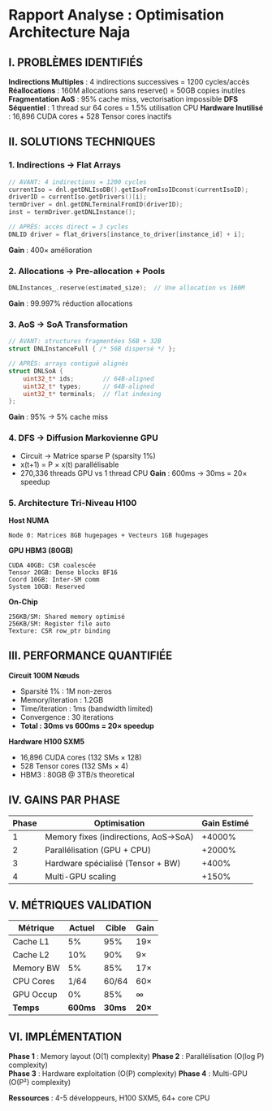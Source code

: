 # Rapport Analyse : Optimisation Architecture Naja

## I. PROBLÈMES IDENTIFIÉS

**Indirections Multiples** : 4 indirections successives = 1200 cycles/accès
**Réallocations** : 160M allocations sans reserve() = 50GB copies inutiles  
**Fragmentation AoS** : 95% cache miss, vectorisation impossible
**DFS Séquentiel** : 1 thread sur 64 cores = 1.5% utilisation CPU
**Hardware Inutilisé** : 16,896 CUDA cores + 528 Tensor cores inactifs

## II. SOLUTIONS TECHNIQUES

### 1. Indirections → Flat Arrays
```cpp
// AVANT: 4 indirections = 1200 cycles
currentIso = dnl.getDNLIsoDB().getIsoFromIsoIDconst(currentIsoID);
driverID = currentIso.getDrivers()[i]; 
termDriver = dnl.getDNLTerminalFromID(driverID);
inst = termDriver.getDNLInstance();

// APRÈS: accès direct = 3 cycles  
DNLID driver = flat_drivers[instance_to_driver[instance_id] + i];
```
**Gain** : 400× amélioration

### 2. Allocations → Pre-allocation + Pools
```cpp
DNLInstances_.reserve(estimated_size);  // Une allocation vs 160M
```
**Gain** : 99.997% réduction allocations

### 3. AoS → SoA Transformation
```cpp
// AVANT: structures fragmentées 56B + 32B
struct DNLInstanceFull { /* 56B dispersé */ };

// APRÈS: arrays contiguë alignés
struct DNLSoA {
    uint32_t* ids;        // 64B-aligned
    uint32_t* types;      // 64B-aligned  
    uint32_t* terminals;  // flat indexing
};
```
**Gain** : 95% → 5% cache miss

### 4. DFS → Diffusion Markovienne GPU
- Circuit → Matrice sparse P (sparsity 1%)
- x(t+1) = P × x(t) parallélisable
- 270,336 threads GPU vs 1 thread CPU
**Gain** : 600ms → 30ms = 20× speedup

### 5. Architecture Tri-Niveau H100

**Host NUMA**
```
Node 0: Matrices 8GB hugepages + Vecteurs 1GB hugepages
```

**GPU HBM3 (80GB)**
```
CUDA 40GB: CSR coalescée
Tensor 20GB: Dense blocks BF16  
Coord 10GB: Inter-SM comm
System 10GB: Reserved
```

**On-Chip**
```
256KB/SM: Shared memory optimisé
256KB/SM: Register file auto
Texture: CSR row_ptr binding
```

## III. PERFORMANCE QUANTIFIÉE

**Circuit 100M Nœuds**
- Sparsité 1% : 1M non-zeros
- Memory/iteration : 1.2GB  
- Time/iteration : 1ms (bandwidth limited)
- Convergence : 30 iterations
- **Total : 30ms vs 600ms = 20× speedup**

**Hardware H100 SXM5**
- 16,896 CUDA cores (132 SMs × 128)
- 528 Tensor cores (132 SMs × 4)
- HBM3 : 80GB @ 3TB/s theoretical

## IV. GAINS PAR PHASE

| Phase | Optimisation | Gain Estimé |
|-------|-------------|-------------|
| 1 | Memory fixes (indirections, AoS→SoA) | +4000% |
| 2 | Parallélisation (GPU + CPU) | +2000% |
| 3 | Hardware spécialisé (Tensor + BW) | +400% |
| 4 | Multi-GPU scaling | +150% |

## V. MÉTRIQUES VALIDATION

| Métrique | Actuel | Cible | Gain |
|----------|--------|-------|------|
| Cache L1 | 5% | 95% | 19× |
| Cache L2 | 10% | 90% | 9× |
| Memory BW | 5% | 85% | 17× |
| CPU Cores | 1/64 | 60/64 | 60× |
| GPU Occup | 0% | 85% | ∞ |
| **Temps** | **600ms** | **30ms** | **20×** |

## VI. IMPLÉMENTATION

**Phase 1** : Memory layout (O(1) complexity)
**Phase 2** : Parallélisation (O(log P) complexity)  
**Phase 3** : Hardware exploitation (O(P) complexity)
**Phase 4** : Multi-GPU (O(P²) complexity)

**Ressources** : 4-5 développeurs, H100 SXM5, 64+ core CPU